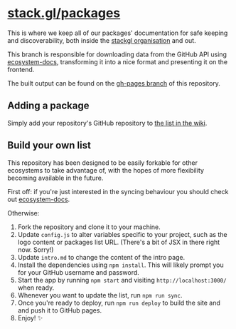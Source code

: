 # [stack.gl/packages](http://stack.gl/packages/)

This is where we keep all of our packages' documentation for safe keeping and discoverability, both inside the [stackgl organisation](https://github.com/stackgl) and out.

This branch is responsible for downloading data from the GitHub API using [ecosystem-docs](https://github.com/hughsk/ecosystem-docs), transforming it into a nice format and presenting it on the frontend.

The built output can be found on the [gh-pages branch](https://github.com/stackgl/packages/tree/gh-pages) of this repository.

## Adding a package

Simply add your repository's GitHub repository to [the list in the wiki](https://github.com/stackgl/packages/wiki/Packages).

## Build your own list

This repository has been designed to be easily forkable for other ecosystems to take advantage of, with the hopes of more flexibility becoming available in the future.

First off: if you're just interested in the syncing behaviour you should check out [ecosystem-docs](https://github.com/hughsk/ecosystem-docs).

Otherwise:

1. Fork the repository and clone it to your machine.
1. Update `config.js` to alter variables specific to your project, such as the logo content or packages list URL. (There's a bit of JSX in there right now. Sorry!)
1. Update `intro.md` to change the content of the intro page.
1. Install the dependencies using `npm install`. This will likely prompt you for your GitHub username and password.
1. Start the app by running `npm start` and visiting `http://localhost:3000/` when ready.
1. Whenever you want to update the list, run `npm run sync`.
1. Once you're ready to deploy, run `npm run deploy` to build the site and and push it to GitHub pages.
1. Enjoy! :sparkles:
